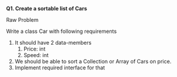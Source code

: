 **Q1. Create a sortable list of Cars**

Raw Problem

Write a class Car with following requirements

1. It should have 2 data-members
    1. Price: int
    2. Speed: int
2. We should be able to sort a Collection or Array of Cars on price.
3. Implement required interface for that